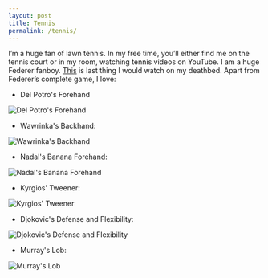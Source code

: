 ```yaml
---
layout: post
title: Tennis
permalink: /tennis/
---
```


I’m a huge fan of lawn tennis. In my free time, you’ll either find me on the tennis court or in my room, watching tennis videos on YouTube. 
I am a huge Federer fanboy. [This](https://www.youtube.com/watch?v=cDv6uCyq8OE) is last thing I would watch on my deathbed.
Apart from Federer’s complete game, I love:

* Del Potro's Forehand

![Del Potro's Forehand]({{site.url}}/gifs/tennis/delpo.gif)

* Wawrinka's Backhand:

![Wawrinka's Backhand]({{site.url}}/gifs/tennis/wawrinka.gif)

* Nadal's Banana Forehand:

![Nadal's Banana Forehand]({{site.url}}/gifs/tennis/nadal.gif)

* Kyrgios' Tweener:

![Kyrgios' Tweener]({{site.url}}/gifs/tennis/kyrgios.gif)

* Djokovic's Defense and Flexibility:

![Djokovic's Defense and Flexibility]({{site.url}}/gifs/tennis/djokovic.gif)

* Murray's Lob:

![Murray's Lob]({{site.url}}/gifs/tennis/murray.gif)